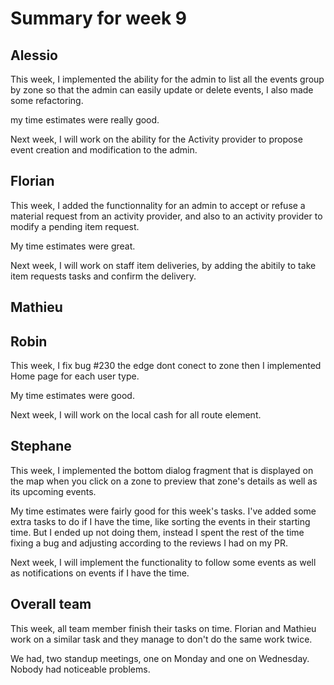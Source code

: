 # Summary for week 9

## Alessio
This week, I implemented the ability for the admin to list all the events group by zone so that the admin can easily update or delete events, I also made some refactoring.

my time estimates were really good. 

Next week, I will work on the ability for the Activity provider to propose event creation and modification to the admin.

## Florian 
This week, I added the functionnality for an admin to accept or refuse a material request from an activity provider, and also to an activity provider to modify a pending item request.

My time estimates were great.

Next week, I will work on staff item deliveries, by adding the abitily to take item requests tasks and confirm the delivery.

## Mathieu

## Robin
This week, I fix bug #230 the edge dont conect to zone then I implemented Home page for each user type.

My time estimates were good.

Next week, I will work on the local cash for all route element.

## Stephane
This week, I implemented the bottom dialog fragment that is displayed on the map when you click on a zone to preview that zone's details as well as its upcoming events.

My time estimates were fairly good for this week's tasks. I've added some extra tasks to do if I have the time, like sorting the events in their starting time. But I ended up not doing them, instead I spent the rest of the time fixing a bug and adjusting according to the reviews I had on my PR.

Next week, I will implement the functionality to follow some events as well as notifications on events if I have the time.

## Overall team

This week, all team member finish their tasks on time. Florian and Mathieu work on a similar task and they manage to don't do the same work twice.

We had, two standup meetings, one on Monday and one on Wednesday. Nobody had noticeable problems. 
